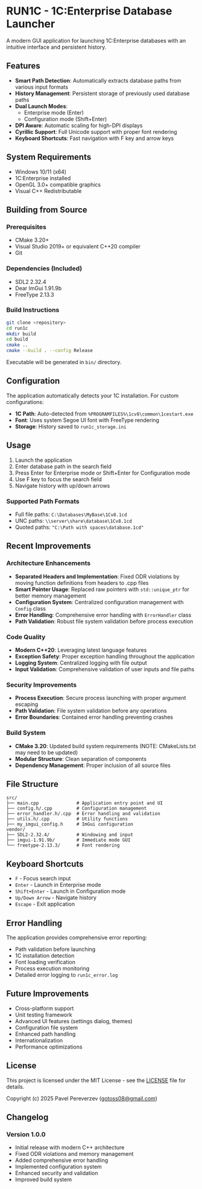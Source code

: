 # RUN1C - 1C:Enterprise Database Launcher

A modern GUI application for launching 1C:Enterprise databases with an intuitive interface and persistent history.

## Features

- **Smart Path Detection**: Automatically extracts database paths from various input formats
- **History Management**: Persistent storage of previously used database paths
- **Dual Launch Modes**:
  - Enterprise mode (Enter)
  - Configuration mode (Shift+Enter)
- **DPI Aware**: Automatic scaling for high-DPI displays
- **Cyrillic Support**: Full Unicode support with proper font rendering
- **Keyboard Shortcuts**: Fast navigation with F key and arrow keys

## System Requirements

- Windows 10/11 (x64)
- 1C:Enterprise installed
- OpenGL 3.0+ compatible graphics
- Visual C++ Redistributable

## Building from Source

### Prerequisites

- CMake 3.20+
- Visual Studio 2019+ or equivalent C++20 compiler
- Git

### Dependencies (Included)

- SDL2 2.32.4
- Dear ImGui 1.91.9b
- FreeType 2.13.3

### Build Instructions

```bash
git clone <repository>
cd run1c
mkdir build
cd build
cmake ..
cmake --build . --config Release
```

Executable will be generated in `bin/` directory.

## Configuration

The application automatically detects your 1C installation. For custom configurations:

- **1C Path**: Auto-detected from `%PROGRAMFILES%\1cv8\common\1cestart.exe`
- **Font**: Uses system Segoe UI font with FreeType rendering
- **Storage**: History saved to `run1c_storage.ini`

## Usage

1. Launch the application
2. Enter database path in the search field
3. Press Enter for Enterprise mode or Shift+Enter for Configuration mode
4. Use F key to focus the search field
5. Navigate history with up/down arrows

### Supported Path Formats

- Full file paths: `C:\Databases\MyBase\1Cv8.1cd`
- UNC paths: `\\server\share\database\1Cv8.1cd`
- Quoted paths: `"C:\Path with spaces\database.1cd"`

## Recent Improvements

### Architecture Enhancements

- **Separated Headers and Implementation**: Fixed ODR violations by moving function definitions from headers to .cpp files
- **Smart Pointer Usage**: Replaced raw pointers with `std::unique_ptr` for better memory management
- **Configuration System**: Centralized configuration management with `Config` class
- **Error Handling**: Comprehensive error handling with `ErrorHandler` class
- **Path Validation**: Robust file system validation before process execution

### Code Quality

- **Modern C++20**: Leveraging latest language features
- **Exception Safety**: Proper exception handling throughout the application
- **Logging System**: Centralized logging with file output
- **Input Validation**: Comprehensive validation of user inputs and file paths

### Security Improvements

- **Process Execution**: Secure process launching with proper argument escaping
- **Path Validation**: File system validation before any operations
- **Error Boundaries**: Contained error handling preventing crashes

### Build System

- **CMake 3.20**: Updated build system requirements (NOTE: CMakeLists.txt may need to be updated)
- **Modular Structure**: Clean separation of components
- **Dependency Management**: Proper inclusion of all source files

## File Structure

```
src/
├── main.cpp              # Application entry point and UI
├── config.h/.cpp         # Configuration management
├── error_handler.h/.cpp  # Error handling and validation
├── utils.h/.cpp          # Utility functions
├── my_imgui_config.h     # ImGui configuration
vendor/
├── SDL2-2.32.4/          # Windowing and input
├── imgui-1.91.9b/        # Immediate mode GUI
└── freetype-2.13.3/      # Font rendering
```

## Keyboard Shortcuts

- `F` - Focus search input
- `Enter` - Launch in Enterprise mode
- `Shift+Enter` - Launch in Configuration mode
- `Up/Down Arrow` - Navigate history
- `Escape` - Exit application

## Error Handling

The application provides comprehensive error reporting:

- Path validation before launching
- 1C installation detection
- Font loading verification
- Process execution monitoring
- Detailed error logging to `run1c_error.log`

## Future Improvements

- Cross-platform support
- Unit testing framework
- Advanced UI features (settings dialog, themes)
- Configuration file system
- Enhanced path handling
- Internationalization
- Performance optimizations

## License

This project is licensed under the MIT License - see the [LICENSE](LICENSE) file for details.

Copyright (c) 2025 Pavel Pereverzev (gotoss08@gmail.com)

## Changelog

### Version 1.0.0

- Initial release with modern C++ architecture
- Fixed ODR violations and memory management
- Added comprehensive error handling
- Implemented configuration system
- Enhanced security and validation
- Improved build system
